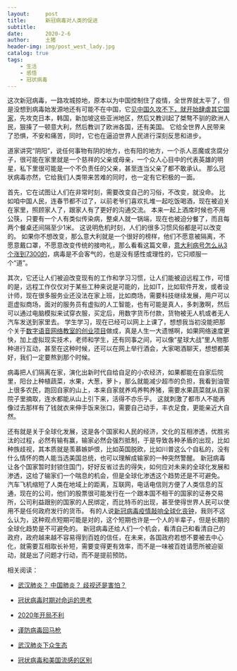 ```yaml
---
layout:     post
title:      新冠病毒对人类的促进
subtitle:   
date:       2020-2-6
author:     土猪
header-img: img/post_west_lady.jpg
catalog: true
tags:
    - 生活
    - 感悟
    - 冠状病毒
---
```



这次新冠病毒，一路攻城掠地，原本以为中国控制住了疫情，全世界就太平了，但是没想到病毒始发源地还有可能不在中国，它[见中国久攻不下，就开始肆虐其它国家](http://livinginau.life/2020/02/23/%E8%B0%A8%E9%98%B2%E7%97%85%E6%AF%92%E5%9B%9E%E9%A9%AC%E6%9E%AA/)，先攻克日本，韩国，新加坡这些亚洲地区，然后又教训起了桀骜不驯的欧洲人民，狠揍了一顿意大利，然后教训了欧洲各国，还有美国。 它给全世界人民带来了恐惧，不安和痛苦，同时，它也在逼迫世界人民进行深刻反思和进步。 





道家讲究“阴阳”，说任何事物有阴的地方，也有阳的地方，一个杀人恶魔或贪腐分子，很可能在家里就是一个慈祥的父亲或母亲，一个众人心目中的代表英雄的明星，私下里很可能是一个不负责任的父亲，甚至连当父亲了都不敢承认。 那么冠状病毒亦然，它给我们人类带来苦难的同时，也一定有它积极的一面。 





首先，它在试图让人们在非常时刻，需要改变自己的习俗，不改变，就没命。  比如咱中国人民，连春节都不过了，以前老爷们喜欢扎堆一起吃饭喝酒，现在被迫关在家里，照顾家人了，跟家人有了更好的沟通交流。 本来一起上酒席时候也不用公筷，只要有一个人有类似传染病，整桌人就一锅端，现在也被迫分餐了，而且每两个餐桌还间隔至少1米。 这说明危机时刻，人们的很多习惯风俗都是可以改变的。 如果你不想改变，那么意大利就是一个很好的榜样，他们不愿意被隔离，不愿意戴口罩，不愿意改变传统的接吻礼，那么看看这篇文章，[意大利病号怎么从3个涨到7300的](https://www.huarenjie.com/article-371422-1.html)，病毒是不会客气的，也是没有感性或理性的，它只顺服一个“道”。




其次，它还让人们被迫改变现有的工作和学习习惯，让人们能被迫远程工作，可惜的是，远程工作仅仅对于某些工种来说是可能的，比如IT，比如软件开发，或者设计师，现在很多服务业还没法在家上班，比如商场，需要科技继续发展，用户可以逛虚拟商场，面对的服务员有虚拟的人工智能，也有可能是真人，多刺激啊，然后可以通过电脑模拟来试穿衣服，买定后，用数字货币付款，货物被无人机或者无人汽车发送到家里去。  学生学习，现在已经可以网上上课了，想想我当初没能把那个关于[数字语音网络教室的创业项目](http://livinginau.life/2018/01/16/%E5%85%B3%E4%BA%8E%E5%88%9B%E4%B8%9A%E9%82%A3%E7%82%B9%E4%BA%8B/)做成，真是人生一大遗憾啊，如果网络速度更快，加上虚拟现实技术，老师和学生，还有同事之间，可以像“星球大战”里人物那种进行互动，甚至在这种时候，还可以在网上举行酒会，大家喝酒聊天，想想都美好，我们一定要熬到那个时候。





病毒把人们隔离在家，演化出新时代自给自足的小农经济，如果都能在自家后院里，阳台上种植蔬菜，水果，大葱，萝卜，那么就能减少超市的负担，我看到油管上很多农民，跑回自家的山上，本来自家就养鸡养鸭养猪，需要水果蔬菜就从自家院子里摘取，连水都能从山上引下来，活得不亦乐乎。 这就刺激了都市人不能再像过去那样有了钱就衣来伸手饭来张口，需要自己动手，丰衣足食，更能亲近大自然。 





还有就是关于全球化发展，这是各个国家和人民的经济，文化的互相渗透，优胜劣汰的过程，必然有输有赢，输家必然会强烈抵制，于是导致各种矛盾的出现，比如种族歧视，其本质就是羡慕嫉妒恨，比如英国脱欧，比如川普这么个自私的，没有什么情怀的商人能当选美国总统，也可以理解成输家的一种突然警醒。 新冠病毒让各个国家暂时封锁住国门，好好反省过去的得失，如何应对未来的全球化发展和渗透，这给了输家们一个喘息的机会，但是全球化渗透这个趋势还是不可避免。 汽车飞机缩短了人类在地域上的距离，互联网，电话电信则方便了人类信息的互通，现在的公司，他们的股票很可能发行在一个跟本国不相干的国家的证券交易所，公司利益跟别的国家的人民绑定，而比特币的出现，甚至使得世界人民可以使用不是任何政府发行的货币。 有的人说[新冠病毒疫情敲响全球化丧钟](https://cn.nytimes.com/business/20200306/coronavirus-globalism/)，我则不这么认为，这种观点短期可能是对的，这个短期也许是一个人的半辈子，但是长期的全球化趋势是不可避免的。 新冠病毒还给人们一个机会，看清自己和看清自己的政府，政府越来越不容易得到百姓的信任，在未来，各国政府若想不要被去中心化，就需要互相取长补短，需要变得更有效率，而不是一味被百姓请愿所被迫驱动，就是出了问题才行动，而不是提前预防。 





相关阅读：


- [武汉肺炎？ 中国肺炎？ 歧视还是害怕？](http://livinginau.life/2020/02/10/%E6%AD%A6%E6%B1%89%E8%82%BA%E7%82%8E_%E4%B8%AD%E5%9B%BD%E8%82%BA%E7%82%8E_%E6%AD%A7%E8%A7%86%E8%BF%98%E6%98%AF%E5%AE%B3%E6%80%95/)

- [冠状病毒时期对命运的思考](http://livinginau.life/2020/02/19/%E5%86%A0%E7%8A%B6%E7%97%85%E6%AF%92%E6%97%B6%E6%9C%9F%E5%AF%B9%E5%91%BD%E8%BF%90%E7%9A%84%E6%80%9D%E8%80%83/)

- [2020年开局不利](http://livinginau.life/2020/02/06/2020%E5%BC%80%E5%B1%80%E4%B8%8D%E5%88%A9/)

- [谨防病毒回马枪](http://livinginau.life/2020/02/23/%E8%B0%A8%E9%98%B2%E7%97%85%E6%AF%92%E5%9B%9E%E9%A9%AC%E6%9E%AA/)

- [武汉肺炎下众生态](http://livinginau.life/2020/02/03/%E6%AD%A6%E6%B1%89%E8%82%BA%E7%82%8E%E4%B8%8B%E4%BC%97%E7%94%9F%E6%80%81/)

- [冠状病毒和美国流感的区别](http://livinginau.life/2020/02/11/%E7%BE%8E%E5%9B%BD%E6%B5%81%E6%84%9F%E5%92%8C%E5%86%A0%E7%8A%B6%E7%97%85%E6%AF%92%E5%8C%BA%E5%88%AB/)

